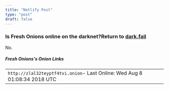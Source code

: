 ```yaml
---
title: "Netlify Post"
type: "post"
draft: false
---
```

<div class="content">
    <h3>Is Fresh Onions online on the darknet?<span>Return to <a href="/">dark.fail</a></span></h3>

<div class="site_online">
    No.

</div>

<h5>Fresh Onions's Onion Links</h5>

<div class="urls">

<table>
<tbody><tr><td class="url status0">
<code>http://zlal32teyptf4tvi.onion</code><span class="last_online">- Last Online: Wed Aug 8 01:08:34 2018 UTC</span>
</td><td></td>
</tr>
</tbody></table>
</div>

